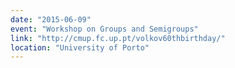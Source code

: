 ```yaml
---
date: "2015-06-09"
event: "Workshop on Groups and Semigroups"
link: "http://cmup.fc.up.pt/volkov60thbirthday/"
location: "University of Porto"
---
```

